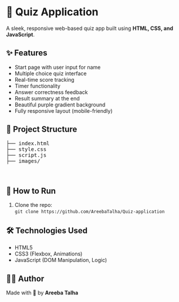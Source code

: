 <!DOCTYPE html>
<html lang="en">
<head>
  <meta charset="UTF-8">
 
</head>
<body>
  <h1>🧠 Quiz Application</h1>
  <p>A sleek, responsive web-based quiz app built using <strong>HTML, CSS, and JavaScript</strong>.</p>

  <h2>✨ Features</h2>
  <ul>
    <li>Start page with user input for name</li>
    <li>Multiple choice quiz interface</li>
    <li>Real-time score tracking</li>
    <li>Timer functionality</li>
    <li>Answer correctness feedback</li>
    <li>Result summary at the end</li>
    <li>Beautiful purple gradient background</li>
    <li>Fully responsive layout (mobile-friendly)</li>
  </ul>

  <h2>📂 Project Structure</h2>
  <pre>
├── index.html
├── style.css
├── script.js
├── images/

  </pre>

  <h2>🚀 How to Run</h2>
  <ol>
    <li>Clone the repo:<br><code>git clone https://github.com/AreebaTalha/Quiz-application</code></li>
  </ol>

  

  <h2>🛠️ Technologies Used</h2>
  <ul>
    <li>HTML5</li>
    <li>CSS3 (Flexbox, Animations)</li>
    <li>JavaScript (DOM Manipulation, Logic)</li>
  </ul>

  <h2>🙋‍♀️ Author</h2>
  <p>Made with 💜 by <strong>Areeba Talha</strong></p>

 
</body>
</html>
